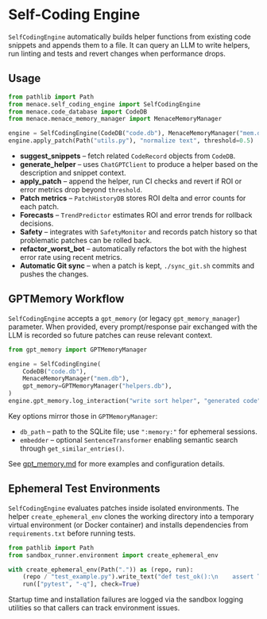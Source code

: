 # Self-Coding Engine

`SelfCodingEngine` automatically builds helper functions from existing code snippets and appends them to a file. It can query an LLM to write helpers, run linting and tests and revert changes when performance drops.

## Usage

```python
from pathlib import Path
from menace.self_coding_engine import SelfCodingEngine
from menace.code_database import CodeDB
from menace.menace_memory_manager import MenaceMemoryManager

engine = SelfCodingEngine(CodeDB("code.db"), MenaceMemoryManager("mem.db"))
engine.apply_patch(Path("utils.py"), "normalize text", threshold=0.5)
```

- **suggest_snippets** – fetch related `CodeRecord` objects from `CodeDB`.
- **generate_helper** – uses `ChatGPTClient` to produce a helper based on the description and snippet context.
- **apply_patch** – append the helper, run CI checks and revert if ROI or error metrics drop beyond ``threshold``.
- **Patch metrics** – `PatchHistoryDB` stores ROI delta and error counts for each patch.
- **Forecasts** – `TrendPredictor` estimates ROI and error trends for rollback decisions.
- **Safety** – integrates with `SafetyMonitor` and records patch history so that problematic patches can be rolled back.
- **refactor_worst_bot** – automatically refactors the bot with the highest error rate using recent metrics.
- **Automatic Git sync** – when a patch is kept, `./sync_git.sh` commits and pushes the changes.

## GPTMemory Workflow

`SelfCodingEngine` accepts a `gpt_memory` (or legacy `gpt_memory_manager`)
parameter.  When provided, every prompt/response pair exchanged with the LLM is
recorded so future patches can reuse relevant context.

```python
from gpt_memory import GPTMemoryManager

engine = SelfCodingEngine(
    CodeDB("code.db"),
    MenaceMemoryManager("mem.db"),
    gpt_memory=GPTMemoryManager("helpers.db"),
)
engine.gpt_memory.log_interaction("write sort helper", "generated code", tags=["bugfix"])
```

Key options mirror those in `GPTMemoryManager`:

- `db_path` – path to the SQLite file; use `":memory:"` for ephemeral
  sessions.
- `embedder` – optional `SentenceTransformer` enabling semantic search through
  `get_similar_entries()`.

See [gpt_memory.md](gpt_memory.md) for more examples and configuration details.

## Ephemeral Test Environments

`SelfCodingEngine` evaluates patches inside isolated environments. The helper
`create_ephemeral_env` clones the working directory into a temporary virtual
environment (or Docker container) and installs dependencies from
`requirements.txt` before running tests.

```python
from pathlib import Path
from sandbox_runner.environment import create_ephemeral_env

with create_ephemeral_env(Path(".")) as (repo, run):
    (repo / "test_example.py").write_text("def test_ok():\n    assert True\n")
    run(["pytest", "-q"], check=True)
```

Startup time and installation failures are logged via the sandbox logging
utilities so that callers can track environment issues.


